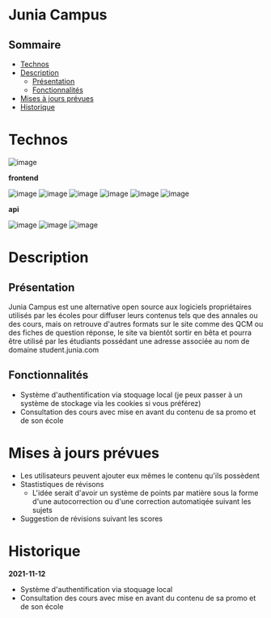 # Junia Campus

## Sommaire

- [Technos](#technos)
- [Description](#description)
  - [Présentation](#présentation)
  - [Fonctionnalités](#fonctionnalités)
- [Mises à jours prévues](#mises-à-jours-prévues)
- [Historique](#historique)

# Technos

![image](https://img.shields.io/badge/Node.js-339933?style=for-the-badge&logo=nodedotjs&logoColor=white)

**frontend**

![image](https://img.shields.io/badge/Vue.js-35495E?style=for-the-badge&logo=vuedotjs&logoColor=4FC08D)
![image](https://img.shields.io/badge/nuxt.js-00C58E?style=for-the-badge&logo=nuxtdotjs&logoColor=white)
![image](https://img.shields.io/badge/Chart.js-FF6384?style=for-the-badge&logo=chartdotjs&logoColor=white)
![image](https://img.shields.io/badge/Sass-CC6699?style=for-the-badge&logo=sass&logoColor=white)
![image](https://img.shields.io/badge/Font_Awesome-339AF0?style=for-the-badge&logo=fontawesome&logoColor=white)
![image](https://img.shields.io/badge/Figma-F24E1E?style=for-the-badge&logo=figma&logoColor=white)

**api**

![image](https://img.shields.io/badge/Express.js-000000?style=for-the-badge&logo=express&logoColor=white)
![image](https://img.shields.io/badge/MySQL-005C84?style=for-the-badge&logo=mysql&logoColor=white)
![image](https://img.shields.io/badge/JWT-000000?style=for-the-badge&logo=JSON%20web%20tokens&logoColor=white)

# Description

## Présentation

Junia Campus est une alternative open source aux logiciels propriétaires utilisés par les écoles pour diffuser leurs contenus tels que des annales ou des cours, mais on retrouve d'autres formats sur le site comme des QCM ou des fiches de question réponse, le site va bientôt sortir en bêta et pourra être utilisé par les étudiants possédant une adresse associée au nom de domaine student.junia.com

## Fonctionnalités

- Système d'authentification via stoquage local (je peux passer à un système de stockage via les cookies si vous préférez)
- Consultation des cours avec mise en avant du contenu de sa promo et de son école

# Mises à jours prévues

- Les utilisateurs peuvent ajouter eux mêmes le contenu qu'ils possèdent
- Stastistiques de révisons
  - L'idée serait d'avoir un système de points par matière sous la forme d'une autocorrection ou d'une correction automatiqée suivant les sujets
- Suggestion de révisions suivant les scores

# Historique

**2021-11-12**

- Système d'authentification via stoquage local
- Consultation des cours avec mise en avant du contenu de sa promo et de son école
